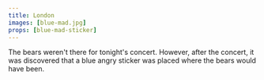 ```yaml
---
title: London
images: [blue-mad.jpg]
props: [blue-mad-sticker]
---
```

The bears weren't there for tonight's concert. However, after the concert, it was discovered that a blue angry sticker was placed where the bears would have been.
